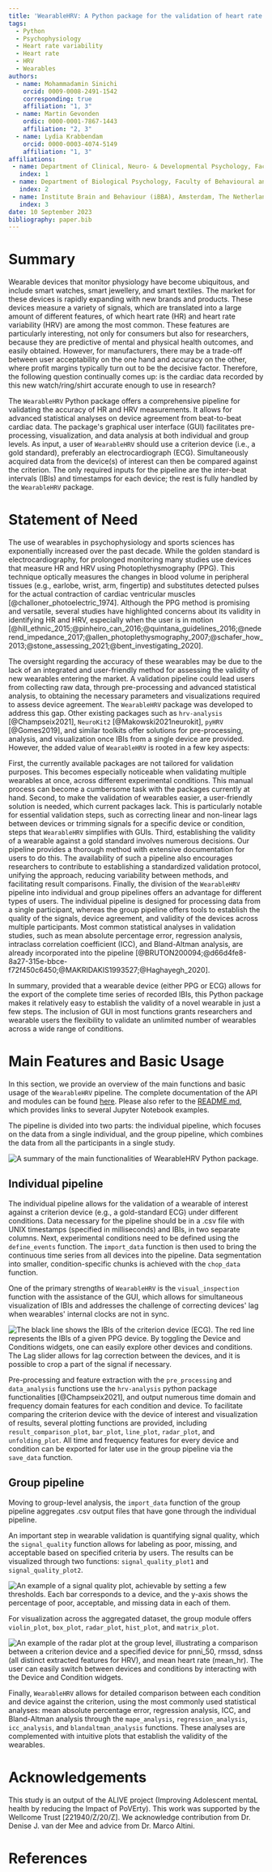 ```yaml
---
title: 'WearableHRV: A Python package for the validation of heart rate and heart rate variability in wearables'
tags:
  - Python
  - Psychophysiology
  - Heart rate variability
  - Heart rate
  - HRV
  - Wearables
authors:
  - name: Mohammadamin Sinichi
    orcid: 0009-0008-2491-1542
    corresponding: true
    affiliation: "1, 3"
  - name: Martin Gevonden
    ordic: 0000-0001-7867-1443
    affiliation: "2, 3"
  - name: Lydia Krabbendam
    orcid: 0000-0003-4074-5149
    affiliation: "1, 3"
affiliations:
 - name: Department of Clinical, Neuro- & Developmental Psychology, Faculty of Behavioural and Movement Sciences, Vrije Universiteit Amsterdam, The Netherlands
   index: 1
 - name: Department of Biological Psychology, Faculty of Behavioural and Movement Sciences, Vrije Universiteit Amsterdam, The Netherlands
   index: 2
 - name: Institute Brain and Behaviour (iBBA), Amsterdam, The Netherlands
   index: 3
date: 10 September 2023
bibliography: paper.bib
---
```

# Summary

Wearable devices that monitor physiology have become ubiquitous, and include smart watches, smart jewellery, and smart textiles. The market for these devices is rapidly expanding with new brands and products. These devices measure a variety of signals, which are translated into a large amount of different features, of which heart rate (HR) and heart rate variability (HRV) are among the most common. These features are particularly interesting, not only for consumers but also for researchers, because they are predictive of mental and physical health outcomes, and easily obtained. However, for manufacturers, there may be a trade-off between user acceptability on the one hand and accuracy on the other, where profit margins typically turn out to be the decisive factor. Therefore, the following question continually comes up: is the cardiac data recorded by this new watch/ring/shirt accurate enough to use in research?

The `WearableHRV` Python package offers a comprehensive pipeline for validating the accuracy of HR and HRV measurements. It allows for advanced statistical analyses on device agreement from beat-to-beat cardiac data. The package's graphical user interface (GUI) facilitates pre-processing, visualization, and data analysis at both individual and group levels. As input, a user of `WearableHRV` should use a criterion device (i.e., a gold standard), preferably an electrocardiograph (ECG). Simultaneously acquired data from the device(s) of interest can then be compared against the criterion. The only required inputs for the pipeline are the inter-beat intervals (IBIs) and timestamps for each device; the rest is fully handled by the `WearableHRV` package.

# Statement of Need

The use of wearables in psychophysiology and sports sciences has exponentially increased over the past decade. While the golden standard is electrocardiography, for prolonged monitoring many studies use devices that measure HR and HRV using Photoplethysmography (PPG). This technique optically measures the changes in blood volume in peripheral tissues (e.g., earlobe, wrist, arm, fingertip) and substitutes detected pulses for the actual contraction of cardiac ventricular muscles [@challoner_photoelectric_1974]. Although the PPG method is promising and versatile, several studies have highlighted concerns about its validity in identifying HR and HRV, especially when the user is in motion [@hill_ethnic_2015;@pinheiro_can_2016;@quintana_guidelines_2016;@nederend_impedance_2017;@allen_photoplethysmography_2007;@schafer_how_2013;@stone_assessing_2021;@bent_investigating_2020].

The oversight regarding the accuracy of these wearables may be due to the lack of an integrated and user-friendly method for assessing the validity of new wearables entering the market. A validation pipeline could lead users from collecting raw data, through pre-processing and advanced statistical analysis, to obtaining the necessary parameters and visualizations required to assess device agreement. The `WearableHRV` package was developed to address this gap. Other existing packages such as `hrv-analysis` [@Champseix2021], `NeuroKit2` [@Makowski2021neurokit], `pyHRV` [@Gomes2019], and similar toolkits offer solutions for pre-processing, analysis, and visualization once IBIs from a single device are provided. However, the added value of `WearableHRV` is rooted in a few key aspects:

First, the currently available packages are not tailored for validation purposes. This becomes especially noticeable when validating multiple wearables at once, across different experimental conditions. This manual process can become a cumbersome task with the packages currently at hand. Second, to make the validation of wearables easier, a user-friendly solution is needed, which current packages lack. This is particularly notable for essential validation steps, such as correcting linear and non-linear lags between devices or trimming signals for a specific device or condition, steps that `WearableHRV` simplifies with GUIs. Third, establishing the validity of a wearable against a gold standard involves numerous decisions. Our pipeline provides a thorough method with extensive documentation for users to do this. The availability of such a pipeline also encourages researchers to contribute to establishing a standardized validation protocol, unifying the approach, reducing variability between methods, and facilitating result comparisons. Finally, the division of the `WearableHRV` pipeline into individual and group pipelines offers an advantage for different types of users. The individual pipeline is designed for processing data from a single participant, whereas the group pipeline offers tools to establish the quality of the signals, device agreement, and validity of the devices across multiple participants. Most common statistical analyses in validation studies, such as mean absolute percentage error, regression analysis, intraclass correlation coefficient (ICC), and Bland-Altman analysis, are already incorporated into the pipeline [@BRUTON200094;@d66d4fe8-8a27-315e-bbce-f72f450c6450;@MAKRIDAKIS1993527;@Haghayegh_2020].

In summary, provided that a wearable device (either PPG or ECG) allows for the export of the complete time series of recorded IBIs, this Python package makes it relatively easy to establish the validity of a novel wearable in just a few steps. The inclusion of GUI in most functions grants researchers and wearable users the flexibility to validate an unlimited number of wearables across a wide range of conditions.

# Main Features and Basic Usage

In this section, we provide an overview of the main functions and basic usage of the `WearableHRV` pipeline. The complete documentation of the API and modules can be found [here](https://wearable-hrv.readthedocs.io/en/latest/). Please also refer to the [README.md](https://github.com/Aminsinichi/wearable-hrv/blob/master/README.md), which provides links to several Jupyter Notebook examples.

The pipeline is divided into two parts: the individual pipeline, which focuses on the data from a single individual, and the group pipeline, which combines the data from all the participants in a single study.

![A summary of the main functionalities of WearableHRV Python package.](main_plot2.png)

## Individual pipeline

The individual pipeline allows for the validation of a wearable of interest against a criterion device (e.g., a gold-standard ECG) under different conditions. Data necessary for the pipeline should be in a .csv file with UNIX timestamps (specified in milliseconds) and IBIs, in two separate columns. Next, experimental conditions need to be defined using the `define_events` function. The `import_data` function is then used to bring the continuous time series from all devices into the pipeline. Data segmentation into smaller, condition-specific chunks is achieved with the `chop_data` function.

One of the primary strengths of `WearableHRV` is the `visual_inspection` function with the assistance of the GUI, which allows for simultaneous visualization of IBIs and addresses the challenge of correcting devices' lag when wearables' internal clocks are not in sync. 

![The black line shows the IBIs of the criterion device (ECG). The red line represents the IBIs of a given PPG device. By toggling the `Device` and `Conditions` widgets, one can easily explore other devices and conditions. The `Lag` slider allows for lag correction between the devices, and it is possible to crop a part of the signal if necessary.](visual_inspection.png)

Pre-processing and feature extraction with the `pre_processing` and `data_analysis` functions use the `hrv-analysis` python package functionalities [@Champseix2021], and output numerous time domain and frequency domain features for each condition and device. To facilitate comparing the criterion device with the device of interest and visualization of results, several plotting functions are provided, including `result_comparison_plot`, `bar_plot`, `line_plot`, `radar_plot`, and `unfolding_plot`. All time and frequency features for every device and condition can be exported for later use in the group pipeline via the `save_data` function.

## Group pipeline

Moving to group-level analysis, the `import_data` function of the group pipeline aggregates .csv output files that have gone through the individual pipeline. 

An important step in wearable validation is quantifying signal quality, which the `signal_quality` function allows for labeling as poor, missing, and acceptable based on specified criteria by users. The results can be visualized through two functions: `signal_quality_plot1` and `signal_quality_plot2`.

![ An example of a signal quality plot, achievable by setting a few thresholds. Each bar corresponds to a device, and the y-axis shows the percentage of poor, acceptable, and missing data in each of them.](signal_quality.PNG)

For visualization across the aggregated dataset, the group module offers `violin_plot`, `box_plot`, `radar_plot`, `hist_plot`, and `matrix_plot`.

![An example of the radar plot at the group level, illustrating a comparison between a criterion device and a specified device for `pnni_50`, `rmssd`, `sdnss` (all distinct extracted features for HRV), and mean heart rate (`mean_hr`). The user can easily switch between devices and conditions by interacting with the `Device` and `Condition` widgets.](radar_plot.png)

Finally, `WearableHRV` allows for detailed comparison between each condition and device against the criterion, using the most commonly used statistical analyses: mean absolute percentage error, regression analysis, ICC, and Bland-Altman analysis through the `mape_analysis`, `regression_analysis`, `icc_analysis`, and `blandaltman_analysis` functions. These analyses are complemented with intuitive plots that establish the validity of the wearables.

# Acknowledgements

This study is an output of the ALIVE project (Improving Adolescent mentaL health by reducing the Impact of PoVErty). This work was supported by the Wellcome Trust [221940/Z/20/Z]. We acknowledge contribution from Dr. Denise J. van der Mee and advice from Dr. Marco Altini.

# References
